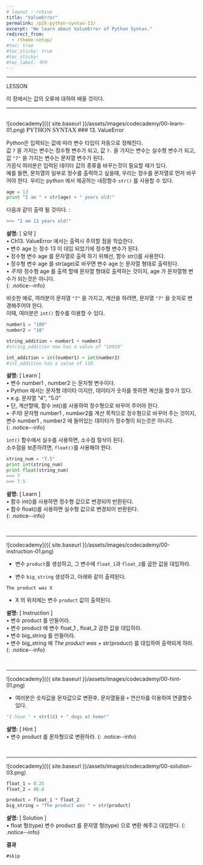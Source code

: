 ```yaml
---
# layout : rchive
title: "ValueError"
permalink: /p2k-python-syntax-13/
excerpt: "We learn about ValueError of Python Syntax."
redirect_from:
  - /theme-setup/
#toc: true
#toc_sticky: true
#toc_sticky:
#toc_label: 목차
---
```


  
   
<hr style="border: solid 1px #dddddd ;">    
LESSON    

이 장에서는 값의 오류에 대하여 배울 것이다.  

<hr style="border: solid 1px #dddddd ;">    
<br>
![codecademy]({{ site.baseurl }}/assets/images/codecademy/00-learn-01.png)    
<font size="3"  face="돋움">PYTHON SYNTAX</font> 
### 13. ValueError    


Python은 입력되는 값에 따라 변수 타입이 자동으로 정해진다.     
값 `7` 을 가지는 변수는 정수형 변수가 되고, 값 `7.` 을 가지는 변수는 실수형 변수가 되고, 값 `"7"` 을 가지는 변수는 문자열 변수가 된다.   
가끔식 여러분은 입력된 데이타 값의 종류를 바꾸는것이 필요할 때가 있다.    
예를 들면, 문자열의 일부로 정수를 출력하고 싶을때, 우리는 정수를 문자열로 먼저 바꾸어야 한다. 우리는 python 에서 제공하는 내장함수 `str()` 를 사용할 수 있다.    

```python
age = 13
print "I am " + str(age) + " years old!"
```   

다음과 같이 출력 될 것이다. :   

``` python
>>> "I am 13 years old!"
```

**설명:** [ 요약 ]       
• Ch13. ValueError 에서는 출력시 주의할 점을 학습한다.     
• 변수 age 는 정수 13 이 대입 되었기에 정수형 변수가 된다.     
• 정수형 변수 age 를 문자열로 출력 하기 위해선, 함수 str()를 사용한다.    
• 정수형 변수 age 를 str(age)로 바꾸면 변수 age 는 문자열 형태로 출력된다.    
• *주의)* 정수형 age 를 출력 할때 문자열 형태로 출력하는 것이지, age 가 문자열형 변수가 되는것은 아니다.  
{: .notice--info}


비슷한 예로, 여러분이 문자열 `"7"` 을 가지고, 계산을 하려면, 문자열 `"7"` 을 숫자로 변경해주어야 한다.    
이때, 여러분은 `int()` 함수를 이용할 수 있다.     


```python
number1 = "100"
number2 = "10"

string_addition = number1 + number2 
#string_addition now has a value of "10010"

int_addition = int(number1) + int(number2)
#int_addition has a value of 110
```
**설명:** [ Learn ]     
• 변수 number1 , number2 는 문자형 변수이다.     
• Python 에서는 문자형 데이타 이지만, 데이타가 숫자를 뜻하면 계산을 할수가 있다.     
• e.g. 문자열 "4", "5.0"    
• 단, 계산할때, 함수 int()를 사용하여 정수형으로 바꾸어 주어야 한다.     
• *주의)* 문자형 number1 , number2를 계산 목적으로 정수형으로 바꾸어 주는 것이지,변수 number1 , number2 에 들어있는 데이타가 정수형이 되는것은 아니다.  
{: .notice--info}

`int()` 함수에서 실수를 사용하면, 소수점 절삭이 된다.    
소수점을 보존하려면, `float()`를 사용해야 한다.    

```python
string_num = "7.5"
print int(string_num)
print float(string_num)
>>> 7
>>> 7.5
```

**설명:** [ Learn ]    
• 함수 int()를 사용하면 정수형 값으로 변경되어 반환된다.    
• 함수 float()를 사용하면 실수형 값으로 변경되어 반환된다.  
{: .notice--info}


<br>
<hr/>


![codecademy]({{ site.baseurl }}/assets/images/codecademy/00-instruction-01.png)    

* 변수 `product`를 생성하고, 그 변수에 `float_1`과 `float_2`를 곱한 값을 대입하라.    

* 변수 `big_string` 생성하고, 아래와 같이 출력된다.         

```
The product was X
```
* X 의 위치에는 변수 `product` 값이 출력된다.        

**설명:** [ Instruction ]     
• 변수 product 를 만들어라.    
• 변수 product 에 변수 float_1 , float_2 곱한 값을 대입하라.  
• 변수 big_string 를 만들어라.    
• 변수 big_string 에 *The product was* + str(product) 를 대입하여 출력되게 하라.   
{: .notice--info}

<p style="page-break-before: always;"></p>     
<br>
<hr/>


![codecademy]({{ site.baseurl }}/assets/images/codecademy/00-hint-01.png)    
* 여러분은 숫자값을 문자값으로 변환후, 문자열들을 `+` 연산자를 이용하여 연결할수 있다.    

```python
"I have " + str(18) + " dogs at home!"
```

**설명:** [ Hint ]    
• 변수 product 를 문자형으로 변환하라. 
{: .notice--info}


<br>
<hr/>

![codecademy]({{ site.baseurl }}/assets/images/codecademy/00-solution-03.png)    


```python
float_1 = 0.25
float_2 = 40.0

product = float_1 * float_2
big_string = "The product was " + str(product)
```

**설명:** [ Solution ]     
• float 형(type) 변수 product 를 문자열 형(type) 으로 변환 해주고 대입한다. 
{: .notice--info}



**결과**     
```
#skip 
```   
